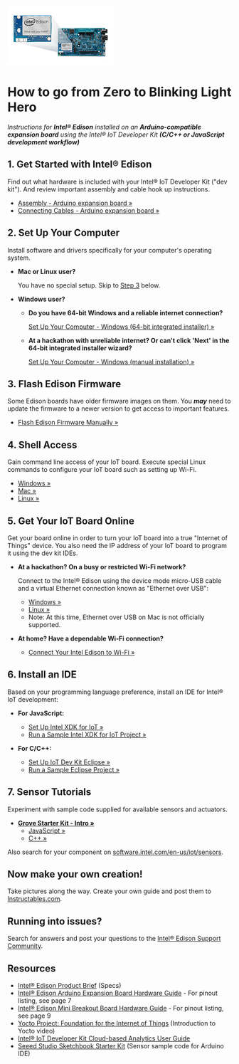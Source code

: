 ![Arduino Expansion Board with Intel® Edison](images/arduino_expansion_board_with_edison.png)

# How to go from Zero to Blinking Light Hero

_Instructions for **Intel® Edison** installed on an **Arduino-compatible expansion board** using the Intel® IoT Developer Kit **(C/C++ or JavaScript development workflow)**_


## 1. Get Started with Intel® Edison

Find out what hardware is included with your Intel® IoT Developer Kit ("dev kit"). And review important assembly and cable hook up instructions.

* [Assembly - Arduino expansion board »](/assembly/arduino_expansion_board/assembly.md)
* [Connecting Cables - Arduino expansion board »](/assembly/arduino_expansion_board/connecting_cables.md)


## 2. Set Up Your Computer

Install software and drivers specifically for your computer's operating system. 

* **Mac or Linux user?** 

  You have no special setup. Skip to [Step 3](#3-shell-access) below.

* **Windows user?**

  * **Do you have 64-bit Windows and a reliable internet connection?**  

      [Set Up Your Computer - Windows (64-bit integrated installer) »](/computer_setup/windows/64bit_integrated_installer.md)

  * **At a hackathon with unreliable internet? Or can't click 'Next' in the 64-bit integrated installer wizard?** 

      [Set Up Your Computer - Windows (manual installation) »](/computer_setup/windows/manual_installation.md)


## 3. Flash Edison Firmware

Some Edison boards have older firmware images on them. You **_may_** need to update the firmware to a newer version to get access to important features.

* [Flash Edison Firmware Manually »](/flash_firmware/manually.md)


## 4. Shell Access

Gain command line access of your IoT board. Execute special Linux commands to configure your IoT board such as setting up Wi-Fi.

* [Windows »](/shell_access/windows/serial_connection.md)
* [Mac »](/shell_access/mac/serial_connection.md)
* [Linux »](/shell_access/linux/serial_connection.md)


## 5. Get Your IoT Board Online

Get your board online in order to turn your IoT board into a true "Internet of Things" device. You also need the IP address of your IoT board to program it using the dev kit IDEs.

* **At a hackathon? On a busy or restricted Wi-Fi network?**
  
  Connect to the Intel® Edison using the device mode micro-USB cable and a virtual Ethernet connection known as "Ethernet over USB":
  
  * [Windows »](/connectivity/ethernet_over_usb/windows/connect.md)
  * [Linux »](/connectivity/ethernet_over_usb/linux/connect.md)
  * Note: At this time, Ethernet over USB on Mac is not officially supported.

* **At home? Have a dependable Wi-Fi connection?**

  * [Connect Your Intel Edison to Wi-Fi »](/connectivity/wifi/connect.md)


## 6. Install an IDE

Based on your programming language preference, install an IDE for Intel® IoT development:

* **For JavaScript:**
  * [Set Up Intel XDK for IoT »](/ide_setup/xdk/setup.md)
  * [Run a Sample Intel XDK for IoT Project »](/ide_setup/xdk/create_project.md)

* **For C/C++:**
  * [Set Up IoT Dev Kit Eclipse »](/ide_setup/eclipse/setup.md)
  * [Run a Sample Eclipse Project »](/ide_setup/eclipse/create_project.md)

## 7. Sensor Tutorials

Experiment with sample code supplied for available sensors and actuators.

* **[Grove Starter Kit - Intro »](/sensor_examples/grove_starter_kit/intro.md)**
  * [JavaScript »](/sensor_examples/grove_starter_kit/javascript/samples.md)
  * [C++ »](/sensor_examples/grove_starter_kit/c/samples.md)

Also search for your component on [software.intel.com/en-us/iot/sensors](http://software.intel.com/en-us/iot/sensors).


## Now make your own creation!

Take pictures along the way. Create your own guide and
post them to [Instructables.com](http://instructables.com/id/intel).


## Running into issues?

Search for answers and post your questions to the [Intel® Edison Support Community](https://communities.intel.com/community/tech/edison).


## Resources

* [Intel® Edison Product Brief](http://www.intel.com/support/edison/sb/CS-035277.htm) (Specs)
* [Intel® Edison Arduino Expansion Board Hardware Guide](http://www.intel.com/support/edison/sb/CS-035275.htm) - For pinout listing, see page 7
* [Intel® Edison Mini Breakout Board Hardware Guide](http://www.intel.com/support/edison/sb/CS-035252.htm) - For pinout listing, see page 9 
* [Yocto Project: Foundation for the Internet of Things](https://www.youtube.com/watch?v=ztsnQ3p59jA&list=PLg-UKERBljNw254jnyMNZiu8yqF8pPq0m&index=24) (Introduction to Yocto video)
* [Intel® IoT Developer Kit Cloud-based Analytics User Guide](https://software.intel.com/en-us/intel-iot-developer-kit-cloud-based-analytics-user-guide) 
* [Seeed Studio Sketchbook Starter Kit](https://github.com/Seeed-Studio/Sketchbook_Starter_Kit_V2.0) (Sensor sample code for Arduino IDE)
